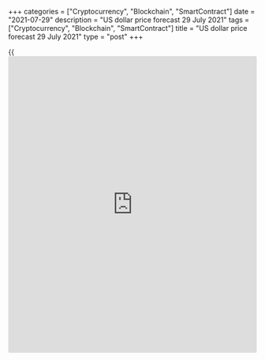 +++
categories = ["Cryptocurrency", "Blockchain", "SmartContract"]
date = "2021-07-29"
description = "US dollar price forecast 29 July 2021"
tags = ["Cryptocurrency", "Blockchain", "SmartContract"]
title = "US dollar price forecast 29 July 2021"
type = "post"
+++

{{<iframe id="large-banner" src="https://www.bounty.group/#slide=17.0" width="100%" height="600" scrolling="no" style="border: 0px solid rgb(216, 221, 230); border-radius: 3px;">}}

2021-07-29

2021-07-29

Dollar doesn’t fear Delta. Forecast as of 29.07.2021Dmitri Demidenko

The Fed won’t suspend monetary normalization despite the increase in the
number of COVID-19 cases. The US economy has adapted, and the QE
tapering should soon start. Let us discuss the Forex outlook and make up
a [EURUSD][1] trading plan.

## Weekly US dollar fundamental forecast

The US economy has made progress, but this is not enough to make pivotal
decisions. Jerome Powell needs several strong jobs reports to start
tapering the $120-billion asset purchase program. Furthermore, the Fed
is not yet willing to discuss the federal funds rate hike. The central
bank could not have been more dovish in the current conditions, and the
[EURUSD][1] was up to the middle of figure 18. However, there is one
more important factor. Jerome Powell is not afraid of the Delta, which
means that the Fed will not return to its passive attitude.

Despite the rise in the number of COVID-19 cases, the economy has
adapted to the pandemic, according to Jerome Powell. According to the
Bloomberg consensus forecast, amid mass vaccinations, fiscal and
monetary support, the US economy grew by 8.5%, which is the second-best
result in the last 39 years. The US economy may have reached its peak,
but this does not mean that it is weak. The recovery is entering a stage
of maturity, and the Fed can safely normalize monetary [policy](https://www.fintechee.com/policy/).

### Dynamics of US GDP



 _Source_ _: Bloomberg_

In general, Powell didn’t seem to be very sincere. He did not provide
many details regarding the discussion about the QE tapering. According
to the Fed Chair, there are several opinions about which time frame will
be appropriate. It took the Fed 10 months to complete the previous
quantitative easing program in 2014. 14 months after finishing the asset
purchase program, the Fed started raising interest rates.

In my opinion, everything will happen faster now. The 2020 recession
lasted only two months, and the US economy returned to 2019 levels in
the second quarter of 2021. At the same time, Treasury yields are not
growing as in 2013 during the taper tantrum, which supports favorable
financial conditions and encourages the Fed to start normalizing the
monetary [policy](https://www.fintechee.com/policy/). There are many doves in the FOMC. They insist on the
temporary nature of high inflation, argue that the United States is far
from full employment, and ignore the overheating of the housing market,
unwilling to stop buying mortgage bonds earlier than Treasuries.

The dispute about this issue is clear from the words of Jerome Powell.
He noted that the Fed is likely to get out of both types of papers
simultaneously, although officials may decide to reduce the supply of
mortgage-backed securities more quickly. Obviously, the Fed Chairman
tries to balance the opinions of the FOMC members, and the uncertainty
will continue as long as the US economic data are mixed.

### Weekly [EURUSD][1] trading plan

Thus, there is a dispute among the FOMC members about the timeframe and
the order of tapering the QE. The Fed admits that the US economy has
reached progress, there is no fear of the pandemic. The US central bank
is unwilling to remain passive and should start normalizing its monetary
[policy](https://www.fintechee.com/policy/). It means the [EURUSD][1] rally will not continue for a long
time, and it is relevant to sell the pair on the rise, followed by the
pullback from the resistance levels of 1.188 and 1.195.





## Price chart of EURUSD in real time mode

The content of this article reflects the author’s opinion and does not
necessarily reflect the official position of LiteForex. The material
published on this page is provided for informational purposes only and
should not be considered as the provision of investment advice for the
purposes of Directive 2004/39/EC.

Rate this article:

{{value}}

( {{count}} {{title}} )

   1. my.liteforex.com/trading/chart?symbol=EURUSD&returnUrl=true